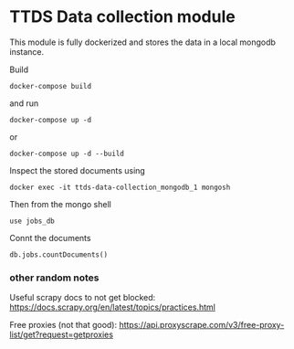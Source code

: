 # TTDS Data collection module

This module is fully dockerized and stores the data in a local mongodb instance.

Build
```
docker-compose build
```

and run
```
docker-compose up -d
```

or
```
docker-compose up -d --build
```

Inspect the stored documents using

```
docker exec -it ttds-data-collection_mongodb_1 mongosh
```

Then from the mongo shell

```
use jobs_db
```

Connt the documents

```
db.jobs.countDocuments()
```

### other random notes

Useful scrapy docs to not get blocked: https://docs.scrapy.org/en/latest/topics/practices.html 

Free proxies (not that good): https://api.proxyscrape.com/v3/free-proxy-list/get?request=getproxies
